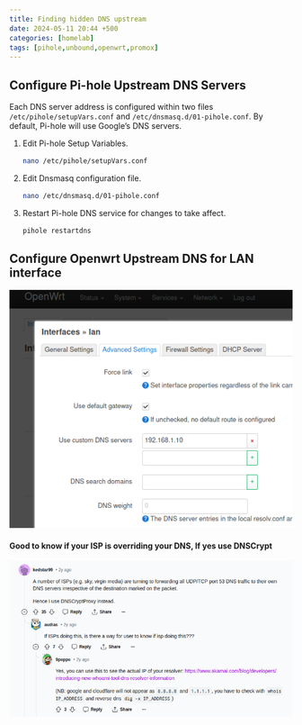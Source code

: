 ```yaml
---
title: Finding hidden DNS upstream
date: 2024-05-11 20:44 +500
categories: [homelab]
tags: [pihole,unbound,openwrt,promox]
---
```


## Configure Pi-hole Upstream DNS Servers

Each DNS server address is configured within two files `/etc/pihole/setupVars.conf` and `/etc/dnsmasq.d/01-pihole.conf`. By default, Pi-hole will use Google’s DNS servers.


1. Edit Pi-hole Setup Variables. 
   ```bash
   nano /etc/pihole/setupVars.conf
   ```

2. Edit Dnsmasq configuration file. 
   ```bash
   nano /etc/dnsmasq.d/01-pihole.conf
   ```

3. Restart Pi-hole DNS service for changes to take affect. 
    ```bash
    pihole restartdns
    ```

## Configure Openwrt Upstream DNS for LAN interface

![openwrt](/assets/openwrtdns.png)

#### Good to know if your ISP is overriding your DNS, If yes use DNSCrypt

![test-tool](/assets/test-upstream-dns.png)